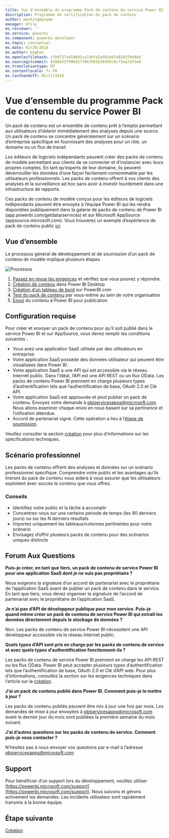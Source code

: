 ```yaml
---
title: Vue d’ensemble du programme Pack de contenu du service Power BI
description: Programme de certification du pack de contenu
author: markingmyname
manager: kfile
ms.reviewer: ''
ms.service: powerbi
ms.component: powerbi-developer
ms.topic: conceptual
ms.date: 02/20/2018
ms.author: maghan
ms.openlocfilehash: cfb9727a41d602ce14bfd2a403a87e82d2f0e94d
ms.sourcegitcommit: 638de55f996d177063561b36d95c8c71ea7af3ed
ms.translationtype: HT
ms.contentlocale: fr-FR
ms.lasthandoff: 05/17/2018
---
```

# <a name="overview-of-the-power-bi-service-content-pack-program"></a>Vue d’ensemble du programme Pack de contenu du service Power BI
Un pack de contenu est un ensemble de contenu prêt à l’emploi permettant aux utilisateurs d’obtenir immédiatement des analyses depuis une source. Un pack de contenu se concentre généralement sur un scénario d’entreprise spécifique en fournissant des analyses pour un rôle, un domaine ou un flux de travail.

Les éditeurs de logiciels indépendants peuvent créer des packs de contenu de modèle permettant aux clients de se connecter et d’instancier avec leurs propres comptes. En tant qu’experts de leur domaine, ils peuvent déverrouiller les données d’une façon facilement consommable par les utilisateurs professionnels. Les packs de contenu offrent à vos clients des analyses et la surveillance ad hoc sans avoir à investir lourdement dans une infrastructure de rapports. 

Ces packs de contenu de modèle conçus pour les éditeurs de logiciels indépendants peuvent être envoyés à l’équipe Power BI qui les rendra disponibles publiquement dans la galerie de packs de contenu de Power BI (app.powerbi.com/getdata/services) et sur Microsoft AppSource (appsource.microsoft.com). Vous trouverez un exemple d’expérience de pack de contenu public [ici](template-content-pack-experience.md).

## <a name="overview"></a>Vue d’ensemble
Le processus général de développement et de soumission d’un pack de contenu de modèle implique plusieurs étapes.

 ![Processus](media/service-content-pack-overview/developer-content-pack-overview.png)

1. [Passez en revue les exigences](#requirements) et vérifiez que vous pouvez y répondre.
2. [Création de contenu](template-content-pack-authoring.md#queries) dans Power BI Desktop
3. [Création d’un tableau de bord](template-content-pack-authoring.md#dashboard) sur PowerBI.com
4. [Test du pack de contenu](template-content-pack-testing.md) par vous-même au sein de votre organisation
5. [Envoi](template-content-pack-testing.md#submission) du contenu à Power BI pour publication

<a name="requirements"></a>

## <a name="requirements"></a>Configuration requise
Pour créer et envoyer un pack de contenu pour qu’il soit publié dans le service Power BI et sur AppSource, vous devez remplir les conditions suivantes :

* Vous avez une application SaaS utilisée par des utilisateurs en entreprise.
* Votre application SaaS possède des données utilisateur qui peuvent être visualisées dans Power BI.
* Votre application SaaS a une API qui est accessible via le réseau Internet public. Dans l’idéal, l’API est une API REST ou un flux OData. Les packs de contenu Power BI prennent en charge plusieurs types d’authentification tels que l’authentification de base, OAuth 2.0 et Clé API. 
* Votre application SaaS est approuvée et peut publier un pack de contenu. Envoyez votre demande à pbiservicesapps@microsoft.com. Nous allons examiner chaque envoi en nous basant sur sa pertinence et l’utilisation attendue. 
* Accord de partenariat signé. Cette opération a lieu à l’[étape de soumission](template-content-pack-testing.md#submission).

Veuillez consulter la section [création](template-content-pack-authoring.md) pour plus d’informations sur les spécifications techniques.

## <a name="business-scenario"></a>Scénario professionnel
Les packs de contenu offrent des analyses et données sur un scénario professionnel spécifique. Comprendre votre public et les avantages qu’ils tireront du pack de contenu vous aidera à vous assurer que les utilisateurs exploitent avec succès le contenu que vous offrez.

### <a name="tips"></a>Conseils
* Identifiez votre public et la tâche à accomplir  
* Concentrez-vous sur une certaine période de temps (les 90 derniers jours) ou sur les N derniers résultats  
* Importez uniquement les tableaux/colonnes pertinentes pour votre scénario  
* Envisagez d’offrir plusieurs packs de contenu pour des scénarios uniques distincts  

## <a name="frequently-asked-questions"></a>Forum Aux Questions
**Puis-je créer, en tant que tiers, un pack de contenu de service Power BI pour une application SaaS dont je ne suis pas propriétaire ?**

Nous exigeons la signature d’un accord de partenariat avec le propriétaire de l’application SaaS avant de publier un pack de contenu dans le service. En tant que tiers, vous devez organiser la signature de l’accord de partenariat avec le propriétaire de l’application SaaS.

**Je n’ai pas d’API de développeur publique pour mon service. Puis-je quand même créer un pack de contenu de service Power BI qui extrait les données directement depuis le stockage de données ?**

Non. Les packs de contenu de service Power BI nécessitent une API développeur accessible via le réseau Internet public.

**Quels types d’API sont pris en charge par les packs de contenu de service et avec quels types d’authentification fonctionnent-ils ?**

Les packs de contenu de service Power BI prennent en charge les API REST ou les flux OData. Power BI peut accepter plusieurs types d’authentification tels que l’authentification de base, OAuth 2.0 et Clé d’API web. Pour plus d’informations, consultez la section sur les exigences techniques dans l’article sur la [création](template-content-pack-authoring.md#dashboard).

**J’ai un pack de contenu publié dans Power BI. Comment puis-je le mettre à jour ?**

Les packs de contenu publiés peuvent être mis à jour une fois par mois. Les demandes de mise à jour envoyées à [pbiservicesapps@microsoft.com](mailto:pbiservicesapps@microsoft.com) avant le dernier jour du mois sont publiées la première semaine du mois suivant.

**J’ai d’autres questions sur les packs de contenu de service. Comment puis-je vous contacter ?**

N’hésitez pas à nous envoyer vos questions par e-mail à l’adresse [pbiservicesapps@microsoft.com](mailto:pbiservicesapps@microsoft.com)

## <a name="support"></a>Support
Pour bénéficier d’un support lors du développement, veuillez utiliser [https://powerbi.microsoft.com/support](https://powerbi.microsoft.com/support). Nous suivons et gérons activement les demandes. Les incidents utilisateur sont rapidement transmis à la bonne équipe.

## <a name="next-step"></a>Étape suivante
[Création](template-content-pack-authoring.md)

